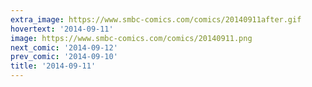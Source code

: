 ```yaml
---
extra_image: https://www.smbc-comics.com/comics/20140911after.gif
hovertext: '2014-09-11'
image: https://www.smbc-comics.com/comics/20140911.png
next_comic: '2014-09-12'
prev_comic: '2014-09-10'
title: '2014-09-11'
---
```


